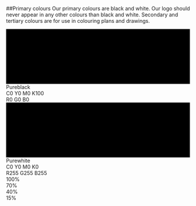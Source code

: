 <section id="colours-page-primary-colours">
</section>

##Primary colours
Our primary colours are black and white. Our logo should never appear in any other colours than black and white. Secondary and tertiary colours are for use in colouring plans and drawings.

<div class="swatch primary">
	<svg width="100%" height="50%">
		<rect width="100%" height="100%" class="bvn-black" />
	</svg>
	<div class="values">Pureblack<br>
		<span class="cmyk-wrap">
			<span class="colour-letter">C</span><span class="colour-value">0</span>
			<span class="colour-letter">Y</span><span class="colour-value">0</span>
			<span class="colour-letter">M</span><span class="colour-value">0</span>
			<span class="colour-letter">K</span><span class="colour-value">100</span>
		</span>
		<br>
		<span class="rbg-wrap">
			<span class="colour-letter">R</span><span class="colour-value">0</span>
			<span class="colour-letter">G</span><span class="colour-value">0</span>
			<span class="colour-letter">B</span><span class="colour-value">0</span>
		</span>
	</div>
</div>

<div class="swatch primary">
	<svg width="100%" height="50%">
		<rect width="100%" height="100%" class="bvn-white" />
	</svg>
	<div class="values">Purewhite<br>
		<span class="cmyk-wrap"> 
			<span class="colour-letter">C</span><span class="colour-value">0</span>
			<span class="colour-letter">Y</span><span class="colour-value">0</span>
			<span class="colour-letter">M</span><span class="colour-value">0</span>
			<span class="colour-letter">K</span><span class="colour-value">0</span>
		</span>
		<br>
		<span class="rbg-wrap">
			<span class="colour-letter">R</span><span class="colour-value">255</span>
			<span class="colour-letter">G</span><span class="colour-value">255</span>
			<span class="colour-letter">B</span><span class="colour-value">255</span>
		</span>
	</div>
</div>


<div class="swatch tint">
	<div class="tint-wrapper"><div class="tint100"></div><div class="tint-value">100%</div></div>
	<div class="tint-wrapper"><div class="tint070"></div><div class="tint-value">70%</div></div>
	<div class="tint-wrapper"><div class="tint040"></div><div class="tint-value">40%</div></div>
	<div class="tint-wrapper"><div class="tint015"></div><div class="tint-value">15%</div></div>
</div>